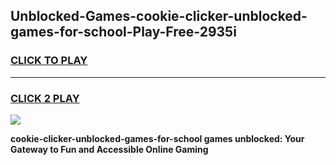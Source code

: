 
## Unblocked-Games-cookie-clicker-unblocked-games-for-school-Play-Free-2935i
<h3>
<a href="https://premium76.site?title=cookie-clicker-unblocked-games-for-school&ref=19M">CLICK TO PLAY</a></h3>
<hr>

<h3>
<a href="https://premium76.site?title=cookie-clicker-unblocked-games-for-school&ref=19M">CLICK 2 PLAY</a>
  
</h3>

<a href="https://premium76.site?title=cookie-clicker-unblocked-games-for-school&ref=19M"><img src="https://clearcache.store/games.png"></a>


**cookie-clicker-unblocked-games-for-school games unblocked: Your Gateway to Fun and Accessible Online Gaming**
